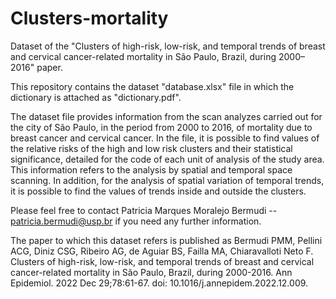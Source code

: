 # Clusters-mortality
Dataset of the "Clusters of high-risk, low-risk, and temporal trends of breast and cervical cancer-related mortality in São Paulo, Brazil, during 2000–2016" paper.

This repository contains the dataset "database.xlsx" file in which the dictionary is attached as "dictionary.pdf". 

The dataset file provides information from the scan analyzes carried out for the city of São Paulo, in the period from 2000 to 2016, of mortality due to breast cancer and cervical cancer. In the file, it is possible to find values of the relative risks of the high and low risk clusters and their statistical significance, detailed for the code of each unit of analysis of the study area. This information refers to the analysis by spatial and temporal space scanning. In addition, for the analysis of spatial variation of temporal trends, it is possible to find the values of trends inside and outside the clusters. 

Please feel free to contact Patricia Marques Moralejo Bermudi -- patricia.bermudi@usp.br if you need any further information.

The paper to which this dataset refers is published as Bermudi PMM, Pellini ACG, Diniz CSG, Ribeiro AG, de Aguiar BS, Failla MA, Chiaravalloti Neto F. Clusters of high-risk, low-risk, and temporal trends of breast and cervical cancer-related mortality in São Paulo, Brazil, during 2000-2016. Ann Epidemiol. 2022 Dec 29;78:61-67. doi: 10.1016/j.annepidem.2022.12.009.
